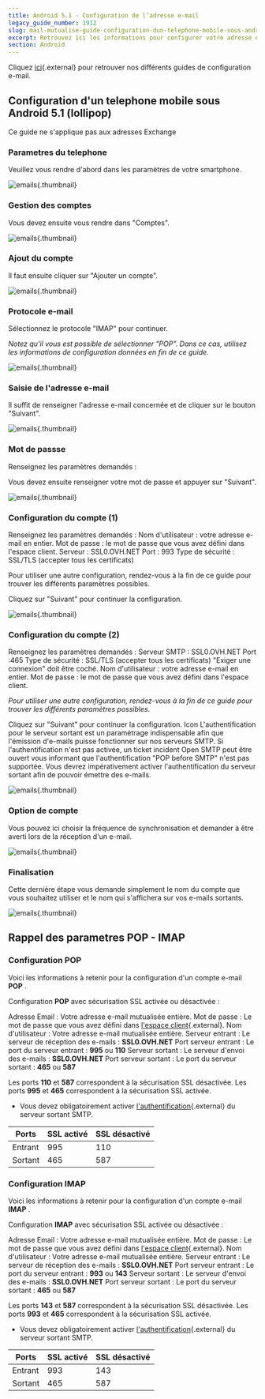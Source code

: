 ```yaml
---
title: Android 5.1 - Configuration de l’adresse e-mail
legacy_guide_number: 1912
slug: mail-mutualise-guide-configuration-dun-telephone-mobile-sous-android-version-51
excerpt: Retrouvez ici les informations pour configurer votre adresse e-mail sur Android 5.1
section: Android
---
```


Cliquez [ici](http://www.ovh.com/fr/hebergement-web/faq){.external} pour retrouver nos différents guides de configuration e-mail.


## Configuration d'un telephone mobile sous Android 5.1 (lollipop)
Ce guide ne s'applique pas aux adresses Exchange


### Parametres du telephone
Veuillez vous rendre d'abord dans les paramètres de votre smartphone.


![emails](images/3554.png){.thumbnail}


### Gestion des comptes
Vous devez ensuite vous rendre dans "Comptes".


![emails](images/3555.png){.thumbnail}


### Ajout du compte
Il faut ensuite cliquer sur "Ajouter un compte".


![emails](images/3556.png){.thumbnail}


### Protocole e-mail
Sélectionnez le protocole "IMAP" pour continuer.

*Notez qu'il vous est possible de sélectionner "POP". Dans ce cas, utilisez les informations de configuration données en fin de ce guide.*


![emails](images/3557.png){.thumbnail}


### Saisie de l'adresse e-mail
Il suffit de renseigner l'adresse e-mail concernée et de cliquer sur le bouton "Suivant".


![emails](images/3558.png){.thumbnail}


### Mot de passse
Renseignez les paramètres demandés :

Vous devez ensuite renseigner votre mot de passe et appuyer sur "Suivant".


![emails](images/3559.png){.thumbnail}


### Configuration du compte (1)
Renseignez les paramètres demandés : Nom d'utilisateur : votre adresse e-mail en entier. Mot de passe : le mot de passe que vous avez défini dans l'espace client. Serveur : SSL0.OVH.NET Port : 993 Type de sécurité : SSL/TLS (accepter tous les certificats)

Pour utiliser une autre configuration, rendez-vous à la fin de ce guide pour trouver les différents paramètres possibles.

Cliquez sur "Suivant" pour continuer la configuration.


![emails](images/3560.png){.thumbnail}


### Configuration du compte (2)
Renseignez les paramètres demandés : Serveur SMTP : SSL0.OVH.NET Port :465 Type de sécurité : SSL/TLS (accepter tous les certificats) "Exiger une connexion" doit être coché. Nom d'utilisateur : votre adresse e-mail en entier. Mot de passe : le mot de passe que vous avez défini dans l'espace client.

*Pour utiliser une autre configuration, rendez-vous à la fin de ce guide pour trouver les différents paramètres possibles*.

Cliquez sur "Suivant" pour continuer la configuration. Icon L'authentification pour le serveur sortant est un paramétrage indispensable afin que l'émission d'e-mails puisse fonctionner sur nos serveurs SMTP. Si l'authentification n'est pas activée, un ticket incident Open SMTP peut être ouvert vous informant que l'authentification "POP before SMTP" n'est pas supportée. Vous devrez impérativement activer l'authentification du serveur sortant afin de pouvoir émettre des e-mails.


![emails](images/3561.png){.thumbnail}


### Option de compte
Vous pouvez ici choisir la fréquence de synchronisation et demander à être averti lors de la réception d'un e-mail.


![emails](images/3562.png){.thumbnail}


### Finalisation
Cette dernière étape vous demande simplement le nom du compte que vous souhaitez utiliser et le nom qui s'affichera sur vos e-mails sortants.


![emails](images/3563.png){.thumbnail}


## Rappel des parametres POP - IMAP

### Configuration POP
Voici les informations à retenir pour la configuration d'un compte e-mail **POP** .

Configuration  **POP**  avec sécurisation SSL activée ou désactivée :

Adresse Email : Votre adresse e-mail mutualisée entière. Mot de passe : Le mot de passe que vous avez défini dans [l'espace client](https://www.ovh.com/managerv3/){.external}. Nom d'utilisateur : Votre adresse e-mail mutualisée entière. Serveur entrant : Le serveur de réception des e-mails :  **SSL0.OVH.NET** Port serveur entrant : Le port du serveur entrant :  **995**  ou  **110** Serveur sortant : Le serveur d'envoi des e-mails :  **SSL0.OVH.NET** Port serveur sortant : Le port du serveur sortant :  **465**  ou  **587**

Les ports  **110**  et  **587**  correspondent à la sécurisation SSL désactivée. Les ports  **995**  et  **465**  correspondent à la sécurisation SSL activée.

- Vous devez obligatoirement activer [l'authentification](#configuration_dun_telephone_mobile_sous_android_partie_6_configuration_du_compte_2){.external} du serveur sortant SMTP.

|Ports|SSL activé|SSL désactivé|
|---|---|---|
|Entrant|995|110|
|Sortant|465|587|


### Configuration IMAP
Voici les informations à retenir pour la configuration d'un compte e-mail **IMAP** .

Configuration  **IMAP**  avec sécurisation SSL activée ou désactivée :

Adresse Email : Votre adresse e-mail mutualisée entière. Mot de passe : Le mot de passe que vous avez défini dans [l'espace client](https://www.ovh.com/managerv3/){.external}. Nom d'utilisateur : Votre adresse e-mail mutualisée entière. Serveur entrant : Le serveur de réception des e-mails :  **SSL0.OVH.NET** Port serveur entrant : Le port du serveur entrant :  **993**  ou  **143** Serveur sortant : Le serveur d'envoi des e-mails :  **SSL0.OVH.NET** Port serveur sortant : Le port du serveur sortant :  **465**  ou  **587**

Les ports  **143**  et  **587**  correspondent à la sécurisation SSL désactivée. Les ports  **993**  et  **465**  correspondent à la sécurisation SSL activée.

- Vous devez obligatoirement activer [l'authentification](#configuration_dun_telephone_mobile_sous_android_partie_6_configuration_du_compte_2){.external} du serveur sortant SMTP.

|Ports|SSL activé|SSL désactivé|
|---|---|---|
|Entrant|993|143|
|Sortant|465|587|